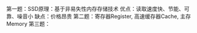 第一题：SSD原理：基于非易失性内存存储技术
       优点：读取速度快、节能、可靠、噪音小
       缺点：价格昂贵
第二题：寄存器Register, 高速缓存器Cache, 主存Memory
第三题：
